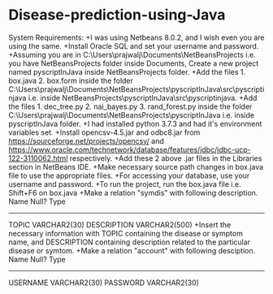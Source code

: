 # Disease-prediction-using-Java

System Requirements:
+I was using Netbeans 8.0.2, and I wish even you are using the same.
+Install Oracle SQL and set your username and password.
+Assuming you are in C:\Users\prajwalj\Documents\NetBeansProjects i.e. you have NetBeansProjects folder inside Documents, Create a new project named pyscriptInJava inside NetBeansProjects folder.
+Add the files 
              1.  box.java 
              2.  box.form
      inside the folder C:\Users\prajwalj\Documents\NetBeansProjects\pyscriptInJava\src\pyscriptinjava i.e. inside       NetBeansProjects\pyscriptInJava\src\pyscriptinjava. 
+Add the files 
              1.  dec_tree.py
              2.  nai_bayes.py
              3.  rand_forest.py
      inside the folder C:\Users\prajwalj\Documents\NetBeansProjects\pyscriptInJava i.e. inside pyscriptInJava folder.
+I had installed python 3.7.3 and had it's environment variables set.
+Install opencsv-4.5.jar and odbc8.jar
  from https://sourceforge.net/projects/opencsv/  and https://www.oracle.com/technetwork/database/features/jdbc/jdbc-ucp-122-3110062.html respectively.
+Add these 2 above .jar files in the Libraries section in NetBeans IDE.
+Make necessary source path changes in box.java file to use the appropriate files.
+For accessing your database, use your username and password. 
+To run the project, run the box.java file i.e. Shift+F6 on box.java
+Make a relation "symdis" with following description.
 Name                                      Null?    Type
 ----------------------------------------- -------- ----------------------------
 TOPIC                                              VARCHAR2(30)
 DESCRIPTION                                        VARCHAR2(500)
 +Insert the necessary information with TOPIC containing the disease or symptom name, and DESCRIPTION containing description related to the particular disease or symtom.
 +Make a relation "account" with following desciption.
  Name                                      Null?    Type
 ----------------------------------------- -------- ----------------------------
 USERNAME                                           VARCHAR2(30)
 PASSWORD                                           VARCHAR2(30)
